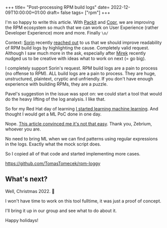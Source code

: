 +++
title= "Post-processing RPM build logs"
date= 2022-12-09T10:00:00+01:00
draft= false
tags= ["rpm"]
+++

I'm so happy to write this article. With [Packit](https://packit.dev/) and
[Copr](https://copr.fedorainfracloud.org), we are improving the RPM ecosystem
so much that we can work on User Experience (rather Developer Experience) more
and more. Finally `\o/`

<!--more-->

Context: [Sorin](https://twitter.com/sbarnea) recently [reached
out](https://github.com/fedora-copr/copr/issues/2415) to us that we should
improve readability of RPM build logs by highlighting the cause. Completely
valid request. Although I saw much more in the ask, especially after
[Mirek](http://miroslav.suchy.cz/) recently nudged us to be creative with ideas
what to work on next (= go big).

I completely support Sorin's request. RPM build logs are a pain to process (no
offense to RPM). ALL build logs are a pain to process. They are huge,
unstructured, plaintext, cryptic and unfriendly. If you don't have enough
experience with building RPMs, they are a puzzle.

Pavel's suggestion in the issue was spot on: we could start a tool that
would do the heavy lifting of the log analysis. I like that.

So for my Red Hat day of learning [I started learning machine
learning](https://www.youtube.com/watch?v=7eh4d6sabA0). And thought I would get
a ML PoC done in one day.

Nope. [This article convinced me it's not that
easy](https://www.zebrium.com/blog/part-1-machine-learning-for-logs). Thank
you, Zebrium, whoever you are.

No need to bring ML when we can find patterns using regular expressions in the
logs. Exactly what the mock script does.

So I copied all of that code and started implementing more cases.

https://github.com/TomasTomecek/rpm-loggy

## What's next?

Well, Christmas 2022. 🎄

I won't have time to work on this tool fulltime, it was just a proof of concept.

I'll bring it up in our group and see what to do about it.

Happy holidays!

